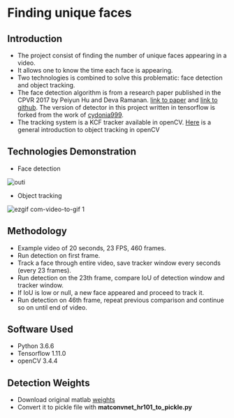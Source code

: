 # Finding unique faces

## Introduction

- The project consist of finding the number of unique faces appearing in a video.
- It allows one to know the time each face is appearing.
- Two technologies is combined to solve this problematic: face detection and object tracking.
- The face detection algorithm is from a research paper published in the CPVR 2017 by Peiyun Hu and Deva Ramanan. [link to paper](https://arxiv.org/abs/1612.04402) and [link to github](https://github.com/peiyunh/tiny). The version of detector in this project written in tensorflow is forked from the work of [cydonia999](https://github.com/cydonia999/Tiny_Faces_in_Tensorflow).
- The tracking system is a KCF tracker available in openCV. [Here](https://www.learnopencv.com/object-tracking-using-opencv-cpp-python/) is a general introduction to object tracking in openCV    

## Technologies Demonstration

- Face detection

![outi](https://user-images.githubusercontent.com/34350063/49852875-4ed83180-fe20-11e8-83d0-792d275331e1.jpg)

- Object tracking

![ezgif com-video-to-gif 1](https://user-images.githubusercontent.com/34350063/49845896-a3b97f00-fe03-11e8-9ed0-06590626bf96.gif)

## Methodology

- Example video of 20 seconds, 23 FPS, 460 frames.
- Run detection on first frame.
- Track a face through entire video, save tracker window every seconds (every 23 frames).
- Run detection on the 23th frame, compare IoU of detection window and tracker window.
- If IoU is low or null, a new face appeared and proceed to track it.
- Run detection on 46th frame, repeat previous comparison and continue so on until end of video.

## Software Used

- Python 3.6.6
- Tensorflow 1.11.0
- openCV 3.4.4

## Detection Weights

- Download original matlab [weights](https://www.cs.cmu.edu/%7Epeiyunh/tiny/hr_res101.mat)
- Convert it to pickle file with **matconvnet_hr101_to_pickle.py**
